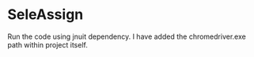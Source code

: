 # SeleAssign
Run the code using jnuit dependency.
I have added the chromedriver.exe path within project itself.
